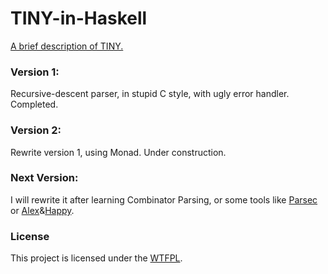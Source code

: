 TINY-in-Haskell
===============

[A brief description of TINY.](aboutTINY.md)

### Version 1:

Recursive-descent parser, in stupid C style, with ugly error handler.
Completed.

### Version 2:

Rewrite version 1, using Monad.
Under construction.

### Next Version:

I will rewrite it after learning Combinator Parsing, or some tools like [Parsec](http://legacy.cs.uu.nl/daan/parsec.html) or [Alex](http://www.haskell.org/alex/)&[Happy](http://www.haskell.org/happy/).

### License

This project is licensed under the [WTFPL](http://www.wtfpl.net/).

